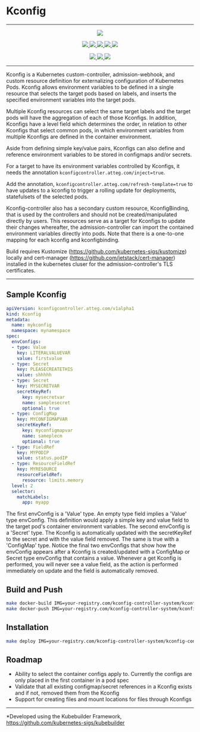 # Kconfig

---

<p align="center">
  <a href="https://goreportcard.com/report/github.com/att-cloudnative-labs/kconfig-controller" alt="Go Report Card">
    <img src="https://goreportcard.com/badge/github.com/att-cloudnative-labs/kconfig-controller">
  </a>	
</p>
<p align="center">
    <a href="https://github.com/att-cloudnative-labs/kconfig-controller/graphs/contributors" alt="Contributors">
		<img src="https://img.shields.io/github/contributors/att-cloudnative-labs/kconfig-controller.svg">
	</a>
	<a href="https://github.com/att-cloudnative-labs/kconfig-controller/commits/master" alt="Commits">
		<img src="https://img.shields.io/github/commit-activity/m/att-cloudnative-labs/kconfig-controller.svg">
	</a>
	<a href="https://github.com/att-cloudnative-labs/kconfig-controller/pulls" alt="Open pull requests">
		<img src="https://img.shields.io/github/issues-pr-raw/att-cloudnative-labs/kconfig-controller.svg">
	</a>
	<a href="https://github.com/att-cloudnative-labs/kconfig-controller/pulls" alt="Closed pull requests">
    	<img src="https://img.shields.io/github/issues-pr-closed-raw/att-cloudnative-labs/kconfig-controller.svg">
	</a>
	<a href="https://github.com/att-cloudnative-labs/kconfig-controller/issues" alt="Issues">
		<img src="https://img.shields.io/github/issues-raw/att-cloudnative-labs/kconfig-controller.svg">
	</a>
	</p>
<p align="center">
	<a href="https://github.com/att-cloudnative-labs/kconfig-controller/stargazers" alt="Stars">
		<img src="https://img.shields.io/github/stars/att-cloudnative-labs/kconfig-controller.svg?style=social">
	</a>	
	<a href="https://github.com/att-cloudnative-labs/kconfig-controller/watchers" alt="Watchers">
		<img src="https://img.shields.io/github/watchers/att-cloudnative-labs/kconfig-controller.svg?style=social">
	</a>	
	<a href="https://github.com/att-cloudnative-labs/kconfig-controller/network/members" alt="Forks">
		<img src="https://img.shields.io/github/forks/att-cloudnative-labs/kconfig-controller.svg?style=social">
	</a>	
</p>

----

Kconfig is a Kubernetes custom-controller, admission-webhook, and custom resource definition for externalizing configuration of Kubernetes Pods. Kconfig allows environment variables to be defined in a single resource that selects the target pods based on labels, and inserts the specified environment variables into the target pods.

Multiple Kconfig resources can select the same target labels and the target pods will have the aggregation of each of those Kconfigs. In addition, Kconfigs have a level field which determines the order, in relation to other Kconfigs that select common pods, in which environment variables from multiple Kconfigs are defined in the container environment.

Aside from defining simple key/value pairs, Kconfigs can also define and reference environment variables to be stored in configmaps and/or secrets.

For a target to have its environment variables controlled by Kconfigs, it needs the annotation ```kconfigcontroller.atteg.com/inject=true```.

Add the annotation, ```kconfigcontroller.atteg.com/refresh-template=true``` to have updates to a kconfig to trigger a rolling update for deployments, statefulsets of the selected pods.

Kconfig-controller also has a secondary custom resource, KconfigBinding, that is used by the controllers and should not be created/manipulated directly by users. This resources serve as a target for Kconfigs to update their changes whereafter, the admission-controller can import the contained environment variables directly into pods. Note that there is a one-to-one mapping for each kconfig and kconfigbinding.

Build requires Kustomize (https://github.com/kubernetes-sigs/kustomize) locally and cert-manager (https://github.com/jetstack/cert-manager) installed in the kubernetes cluser for the admission-controller's TLS certificates.

----

## Sample Kconfig

```yaml
apiVersion: kconfigcontroller.atteg.com/v1alpha1
kind: Kconfig
metadata:
  name: mykconfig
  namespace: mynamespace
spec:
  envConfigs:
  - type: Value
    key: LITERALVALUEVAR
    value: firstvalue
  - type: Secret
    key: PLEASECREATETHIS
    value: shhhhh
  - type: Secret
    key: MYSECRETVAR
    secretKeyRef:
      key: mysecretvar
      name: samplesecret
      optional: true
  - type: ConfigMap
    key: MYCONFIGMAPVAR
    secretKeyRef:
      key: myconfigmapvar
      name: sameplecm
      optional: true
  - type: FieldRef
    key: MYPODIP
    value: status.podIP
  - type: ResourceFieldRef
    key: MYRESOURCE
    resourceFieldRef:
      resource: limits.memory
  level: 2
  selector:
    matchLabels:
      app: myapp
```

The first envConfig is a 'Value' type. An empty type field implies a 'Value' type envConfig. This definition would apply a simple key and value field to the target pod's container environment variables. The second envConfig is a 'Secret' type. The Kconfig is automatically updated with the secretKeyRef to the secret and with the value field removed. The same is true with a 'ConfigMap' type. Notice the final two envConfigs that show how the envConfig appears after a Kconfig is created/updated with a ConfigMap or Secret type envConfig that contains a value. Whenever a get Kconfig is performed, you will never see a value field, as the action is performed immediately on update and the field is automatically removed.

## Build and Push

```bash
make docker-build IMG=your-registry.com/kconfig-controller-system/kconfig-controller:v1beta1
make docker-push IMG=your-registry.com/kconfig-controller-system/kconfig-controller:v1beta1
```

## Installation

```bash
make deploy IMG=your-registry.com/kconfig-controller-system/kconfig-controller:v1beta1
```

## Roadmap

* Ability to select the container configs apply to. Currently the configs are only placed in the first container in a pod spec
* Validate that all existing configmap/secret references in a Kconfig exists and if not, removed them from the Kconfig
* Support for creating files and mount locations for files through Kconfigs

---

*Developed using the Kubebuilder Framework, https://github.com/kubernetes-sigs/kubebuilder
